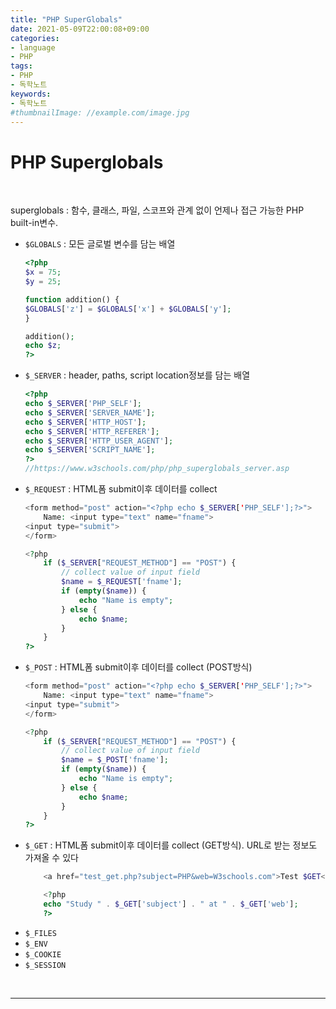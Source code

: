 ```yaml
---
title: "PHP SuperGlobals"
date: 2021-05-09T22:00:08+09:00
categories:
- language
- PHP
tags:
- PHP
- 독학노트
keywords:
- 독학노트
#thumbnailImage: //example.com/image.jpg
---
```


<!--more-->
# PHP Superglobals

&nbsp;

superglobals :  함수, 클래스, 파일, 스코프와 관계 없이 언제나 접근 가능한 PHP built-in변수.

- `$GLOBALS` : 모든 글로벌 변수를 담는 배열
    ```php
    <?php
    $x = 75;
    $y = 25;
    
    function addition() {
    $GLOBALS['z'] = $GLOBALS['x'] + $GLOBALS['y'];
    }
    
    addition();
    echo $z;
    ?>
    ```
- `$_SERVER` : header, paths, script location정보를 담는 배열
    ```php
    <?php
    echo $_SERVER['PHP_SELF'];
    echo $_SERVER['SERVER_NAME'];
    echo $_SERVER['HTTP_HOST'];
    echo $_SERVER['HTTP_REFERER'];
    echo $_SERVER['HTTP_USER_AGENT'];
    echo $_SERVER['SCRIPT_NAME'];
    ?>
    //https://www.w3schools.com/php/php_superglobals_server.asp
    ```
- `$_REQUEST` : HTML폼 submit이후 데이터를 collect
    ```php
    <form method="post" action="<?php echo $_SERVER['PHP_SELF'];?>">
        Name: <input type="text" name="fname">
    <input type="submit">
    </form>

    <?php
        if ($_SERVER["REQUEST_METHOD"] == "POST") {
            // collect value of input field
            $name = $_REQUEST['fname'];
            if (empty($name)) {
                echo "Name is empty";
            } else {
                echo $name;
            }
        }
    ?>
    ```
- `$_POST` : HTML폼 submit이후 데이터를 collect (POST방식)
    ```php
    <form method="post" action="<?php echo $_SERVER['PHP_SELF'];?>">
        Name: <input type="text" name="fname">
    <input type="submit">
    </form>

    <?php
        if ($_SERVER["REQUEST_METHOD"] == "POST") {
            // collect value of input field
            $name = $_POST['fname'];
            if (empty($name)) {
                echo "Name is empty";
            } else {
                echo $name;
            }
        }
    ?>
    ```
- `$_GET` : HTML폼 submit이후 데이터를 collect (GET방식). URL로 받는 정보도 가져올 수 있다
    ```php
        <a href="test_get.php?subject=PHP&web=W3schools.com">Test $GET</a>

        <?php
        echo "Study " . $_GET['subject'] . " at " . $_GET['web'];
        ?>
    ```
- `$_FILES`
- `$_ENV`
- `$_COOKIE`
- `$_SESSION`


&nbsp;

-----